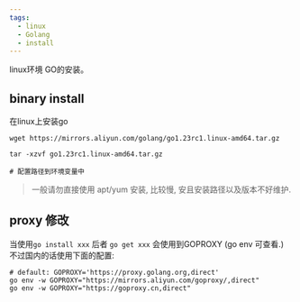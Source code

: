 ```yaml
---
tags:
  - linux
  - Golang
  - install
---
```

linux环境 GO的安装。
## binary install
在linux上安装go
```shell
wget https://mirrors.aliyun.com/golang/go1.23rc1.linux-amd64.tar.gz

tar -xzvf go1.23rc1.linux-amd64.tar.gz

# 配置路径到环境变量中

```

> 一般请勿直接使用 apt/yum 安装, 比较慢, 安且安装路径以及版本不好维护.


## proxy 修改

当使用`go install xxx` 后者 `go get xxx` 会使用到GOPROXY (go env 可查看.)
不过国内的话使用下面的配置:

```
# default: GOPROXY='https://proxy.golang.org,direct'
go env -w GOPROXY="https://mirrors.aliyun.com/goproxy/,direct"
go env -w GOPROXY="https://goproxy.cn,direct"
```



